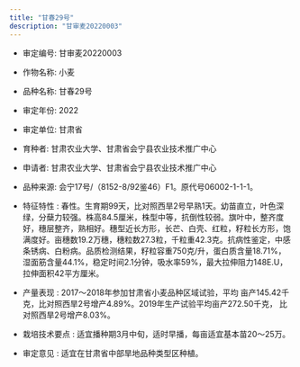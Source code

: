 ```yaml
---
title: "甘春29号"
description: "甘审麦20220003"
---
```

* 审定编号:  甘审麦20220003

*  作物名称:  小麦

*  品种名称:  甘春29号

*  审定年份:  2022

*  审定单位:  甘肃省

* 育种者:  甘肃农业大学、甘肃省会宁县农业技术推广中心

*  申请者:  甘肃农业大学、甘肃省会宁县农业技术推广中心

*  品种来源:  会宁17号/（8152-8/92鉴46）F1。原代号06002-1-1-1。 

*  特征特性 : 
春性。生育期99天，比对照西旱2号早熟1天。幼苗直立，叶色深绿，分蘖力较强。株高84.5厘米，株型中等，抗倒性较弱。旗叶中，整齐度好，穗层整齐，熟相好。穗型近长方形，长芒、白壳、红粒，籽粒长方形，饱满度好。亩穗数19.2万穗，穗粒数27.3粒，千粒重42.3克。抗病性鉴定，中感条锈病、白粉病。品质检测结果，籽粒容重750克/升，蛋白质含量18.71%，湿面筋含量44.1%，稳定时间2.1分钟，吸水率59%，最大拉伸阻力148E.U，拉伸面积42平方厘米。
 
*  产量表现 : 
2017～2018年参加甘肃省小麦品种区域试验，平均 亩产145.42千克，比对照西旱2号增产4.89%。2019年生产试验平均亩产272.50千克， 比对照西旱2号增产8.03%。 

*  栽培技术要点 : 
适宜播种期3月中旬，适时早播，每亩适宜基本苗20～25万。

*  审定意见 : 
适宜在甘肃省中部旱地品种类型区种植。
